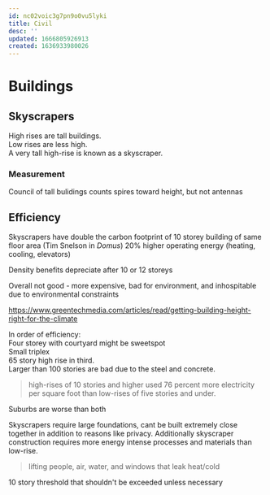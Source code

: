 ```yaml
---
id: nc02voic3g7pn9o0vu5lyki
title: Civil
desc: ''
updated: 1666805926913
created: 1636933980026
---
```






# Buildings

## Skyscrapers
High rises are tall buildings.  
Low rises are less high.  
A very tall high-rise is known as a skyscraper.  
### Measurement
Council of tall bulidings counts spires toward height, but not antennas

## Efficiency
Skyscrapers have double the carbon footprint of 10 storey building of same floor area (Tim Snelson in *Domus*)
20% higher operating energy (heating, cooling, elevators)

Density benefits depreciate after 10 or 12 storeys

Overall not good - more expensive, bad for environment, and inhospitable due to environmental constraints 

https://www.greentechmedia.com/articles/read/getting-building-height-right-for-the-climate

In order of efficiency:   
Four storey with courtyard might be sweetspot     
Small triplex   
65 story high rise in third.   
Larger than 100 stories are bad due to the steel and concrete.  

> high-rises of 10 stories and higher used 76 percent 
> more electricity per square foot than low-rises of five 
> stories and under. 

Suburbs are worse than both

Skyscrapers require large foundations, cant be built extremely close together in addition to reasons like privacy. Additionally skyscraper construction requires more energy intense processes and materials than low-rise. 

>lifting people, air, water, and windows that leak heat/cold

10 story threshold that shouldn't be exceeded unless necessary


